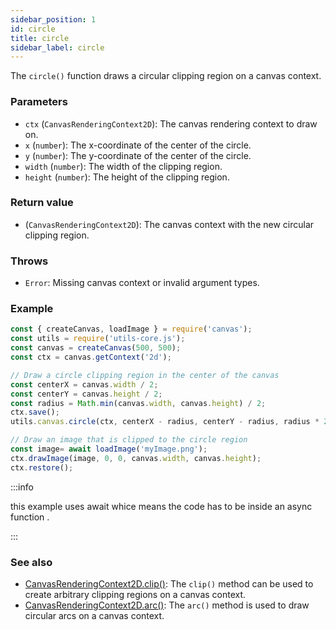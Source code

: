 ```yaml
---
sidebar_position: 1
id: circle
title: circle
sidebar_label: circle
---
```


The `circle()` function draws a circular clipping region on a canvas context.

### Parameters

- `ctx` (`CanvasRenderingContext2D`): The canvas rendering context to draw on.
- `x` (`number`): The x-coordinate of the center of the circle.
- `y` (`number`): The y-coordinate of the center of the circle.
- `width` (`number`): The width of the clipping region.
- `height` (`number`): The height of the clipping region.

### Return value

- (`CanvasRenderingContext2D`): The canvas context with the new circular clipping region.

### Throws

- `Error`: Missing canvas context or invalid argument types.

### Example

```javascript
const { createCanvas, loadImage } = require('canvas');
const utils = require('utils-core.js');
const canvas = createCanvas(500, 500);
const ctx = canvas.getContext('2d');

// Draw a circle clipping region in the center of the canvas
const centerX = canvas.width / 2;
const centerY = canvas.height / 2;
const radius = Math.min(canvas.width, canvas.height) / 2;
ctx.save();
utils.canvas.circle(ctx, centerX - radius, centerY - radius, radius * 2, radius * 2);

// Draw an image that is clipped to the circle region
const image= await loadImage('myImage.png');
ctx.drawImage(image, 0, 0, canvas.width, canvas.height);
ctx.restore();
```
:::info

this example uses await whice means the code has to be inside an async function .

:::
### See also

- [CanvasRenderingContext2D.clip()](https://developer.mozilla.org/en-US/docs/Web/API/CanvasRenderingContext2D/clip): The `clip()` method can be used to create arbitrary clipping regions on a canvas context.
- [CanvasRenderingContext2D.arc()](https://developer.mozilla.org/en-US/docs/Web/API/CanvasRenderingContext2D/arc): The `arc()` method is used to draw circular arcs on a canvas context.
